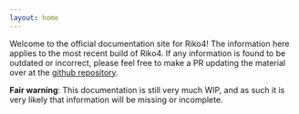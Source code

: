 ```yaml
---
layout: home
---
```


Welcome to the official documentation site for Riko4! The information here applies to the most recent build of Riko4. If any information is found to be outdated or incorrect, please feel free to make a PR updating the material over at the [github repository](https://github.com/incinirate/Riko4/tree/gh-pages).

**Fair warning**: This documentation is still very much WIP, and as such it is very likely that information will be missing or incomplete.